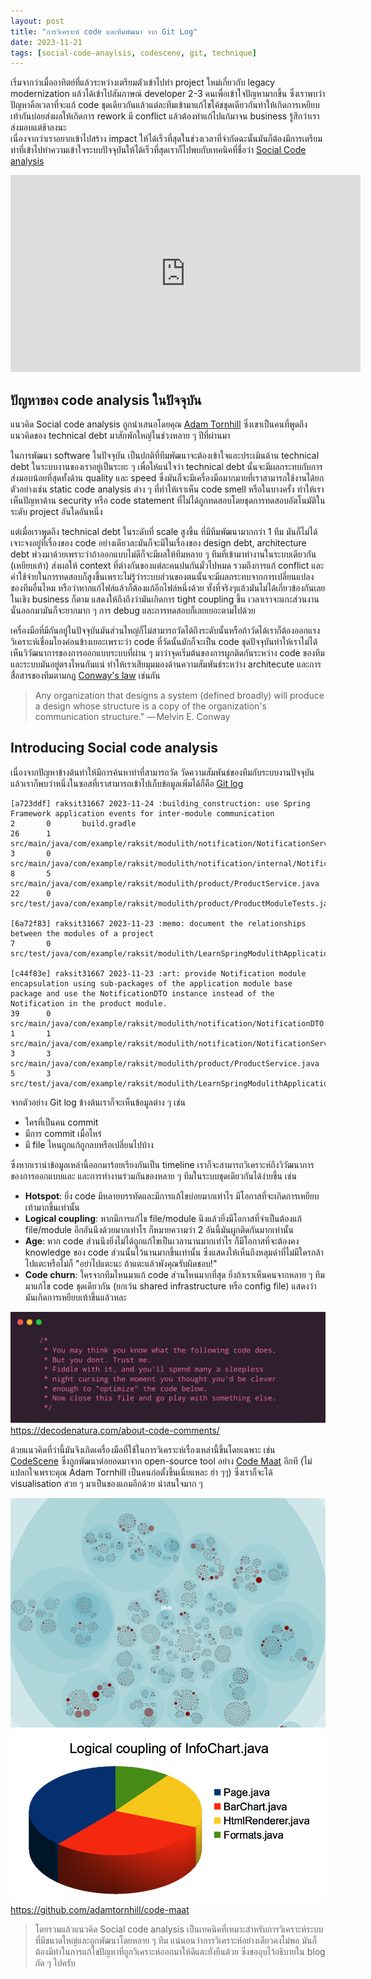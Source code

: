 ```yaml
---
layout: post
title: "การวิเคราะห์ code และทีมพัฒนา จาก Git Log"
date: 2023-11-21
tags: [social-code-anaylsis, codescene, git, technique]
---
```


เริ่มจากว่าเมื่ออาทิตย์ที่แล้วระหว่างเตรียมตัวเข้าไปทำ project ใหม่เกี่ยวกับ legacy modernization  แล้วได้เข้าไปสัมภาษณ์ developer 2-3 คนเพื่อเข้าใจปัญหามากขึ้น ซึ่งเราพบว่าปัญหาคือเวลาที่จะแก้ code ชุดเดียวกันแล้วแต่ละทีมเข้ามาแก้ไขโค้ชชุดเดียวกันทำให้เกิดการเหยียบเท้ากันบ่อยส่งผลให้เกิดการ rework มี conflict แล้วต้องทำแก้ไปแก้มาจน business รู้สึกว่าเราส่งมอบแต่ช้าลงนะ  
เนื่องจากว่าเราอยากเข้าไปสร้าง impact ให้ได้เร็วที่สุดในช่วงเวลาที่จำกัดฉะนั้นมันก็ต้องมีการเตรียมท่าที่เข้าไปทำความเข้าใจระบบปัจจุบันให้ได้เร็วที่สุดเราก็ไปพบกับเทคนิคที่ชื่อว่า [Social Code analysis](https://www.thoughtworks.com/en-th/radar/techniques/social-code-analysis)

<iframe width="560" height="315" src="https://www.youtube.com/embed/SdUewLCHWvU?si=txW9LEvyqyMxl6iG" title="YouTube video player" frameborder="0" allow="accelerometer; autoplay; clipboard-write; encrypted-media; gyroscope; picture-in-picture; web-share" allowfullscreen></iframe>

## ปัญหาของ code analysis ในปัจจุบัน
แนวคิด Social code analysis ถูกนำเสนอโดยคุณ [Adam Tornhill](https://www.adamtornhill.com/) ซึ่งเขาเป็นคนที่พูดถึงแนวคิดของ technical debt มาสักพักใหญ่ในช่วงหลาย ๆ ปีที่ผ่านมา  

ในการพัฒนา software ในปัจจุบัน เป็นปกติที่ทีมพัฒนาจะต้องเข้าใจและประเมินด้าน technical debt ในระบบงานของเราอยู่เป็นระยะ ๆ เพื่อให้แน่ใจว่า technical debt นั้นจะมีผลกระทบกับการส่งมอบน้อยที่สุดทั้งด้าน quality และ speed ซึ่งมันก็จะมีเครื่องมือมากมายที่เราสามารถใช้งานได้ยกตัวอย่างเช่น static code analysis ต่าง ๆ ที่ทำให้เราเห็น code smell หรือในบางครั้ง ทำให้เราเห็นปัญหาด้าน security หรือ code statement ที่ไม่ได้ถูกทดสอบโดยชุดการทดสอบอัตโนมัติในระดับ project อันใดอันหนึ่ง  

แต่เมื่อเราพูดถึง technical debt ในระดับที่ scale สูงขึ้น ที่มีทีมพัฒนามากกว่า 1 ทีม มันก็ไม่ได้เจาะจงอยู่ที่เรื่องของ code อย่างเดียวละมันก็จะมีในเรื่องของ design debt, architecture debt พ่วงมาด้วยเพราะว่าถ้าออกแบบไม่ดีก็จะมีผลให้ทีมหลาย ๆ ทีมที่เข้ามาทำงานในระบบเดียวกัน (เหยียบเท้า) ส่งผลให้ context ที่ต่างกันของแต่ละคนปนกันมั่วไปหมด รวมถึงการแก้ conflict และค่าใช้จ่ายในการทดสอบก็สูงขึ้นเพราะไม่รู้ว่าระบบส่วนของตนนั้นจะมีผลกระทบจากการเปลี่ยนแปลงของทีมอื่นไหม 
หรือว่าหากแก้ไฟล์แล้วก็ต้องแก้อีกไฟล์หนึ่งด้วย ทั้งที่จริงๆแล้วมันไม่ได้เกี่ยวข้องกันเลยในเชิง business ก็ตาม แสดงให้ถึงถึงว่ามันเกิดการ tight coupling ขึ้น เวลาเราจะแกะส่วนงานนั้นออกมามันก็จะยากมาก ๆ การ debug และการทดสอบก็เลยเยอะตามไปด้วย  

เครื่องมือที่มีกันอยู่ในปัจจุบันมันส่วนใหญ่ก็ไม่สามารถวัดได้ถึงระดับนั้นหรือถ้าวัดได้เราก็ต้องออกแรงวิเคราะห์เชื่อมโยงค่อนข้างเยอะเพราะว่า code ที่วัดนั้นมักก็จะเป็น code ชุดปัจจุบันทำให้เราไม่ได้เห็นวิวัฒนาการของการออกแบบระบบที่ผ่าน ๆ มาว่าจุดเริ่มต้นของการผูกติดกันระหว่าง code ของทีมและระบบมันอยู่ตรงไหนกันแน่ ทำให้เราเสียมุมมองด้านความสัมพันธ์ระหว่าง architecute และการสื่อสารของทีมตามกฎ [Conway's law](https://en.wikipedia.org/wiki/Conway%27s_law) เช่นกัน  

> Any organization that designs a system (defined broadly) will produce a design whose structure is a copy of the organization's communication structure." — Melvin E. Conway

## Introducing Social code analysis

เนื่องจากปัญหาข้างต้นทำให้มีการค้นหาท่าที่สามารถวัด วัดความสัมพันธ์ของทีมกับระบบงานปัจจุบันแล้วเราก็พบว่าหนึ่งในซอสที่เราสามารถเข้าไปเก็บข้อมูลเพิ่มได้ก็คือ [Git log](https://git-scm.com/docs/git-log)

```log
[a723ddf] raksit31667 2023-11-24 :building_construction: use Spring Framework application events for inter-module communication
2       0       build.gradle
26      1       src/main/java/com/example/raksit/modulith/notification/NotificationService.java
3       0       src/main/java/com/example/raksit/modulith/notification/internal/Notification.java
8       5       src/main/java/com/example/raksit/modulith/product/ProductService.java
22      0       src/test/java/com/example/raksit/modulith/product/ProductModuleTests.java

[6a72f83] raksit31667 2023-11-23 :memo: document the relationships between the modules of a project
7       0       src/test/java/com/example/raksit/modulith/LearnSpringModulithApplicationTests.java

[c44f83e] raksit31667 2023-11-23 :art: provide Notification module encapsulation using sub-packages of the application module base package and use the NotificationDTO instance instead of the Notification in the product module.
39      0       src/main/java/com/example/raksit/modulith/notification/NotificationDTO.java
1       1       src/main/java/com/example/raksit/modulith/notification/NotificationService.java
3       3       src/main/java/com/example/raksit/modulith/product/ProductService.java
5       3       src/test/java/com/example/raksit/modulith/LearnSpringModulithApplicationTests.java
```

จากตัวอย่าง Git log ข้างต้นเราก็จะเห็นข้อมูลต่าง ๆ เช่น
- ใครที่เป็นคน commit
- มีการ commit เมื่อไหร่
- มี file ไหนถูกแก้ถูกลบหรือเปลี่ยนไปบ้าง

ซึ่งหากเรานำข้อมูลเหล่านี้ออกมาร้อยเรียงกันเป็น timeline เราก็จะสามารถวิเคราะห์ถึงวิวัฒนาการของการออกแบบและ และการทำงานร่วมกันของหลาย ๆ ทีมในระบบชุดเดียวกันได้ง่ายขึ้น เช่น
- **Hotspot**: ยิ่ง code มีหลายบรรทัดและมีการแก้ไขบ่อยมากเท่าไร มีโอกาสที่จะเกิดการเหยียบเท้ามากขึ้นเท่านั้น
- **Logical coupling**: หากมีการแก้ไข file/module นึงแล้วยิ่งมีโอกาสที่จำเป็นต้องแก้ file/module อีกอันนึงด้วยมากเท่าไร ก็หมายความว่า 2 อันนี้มันผูกติดกันมากเท่านั้น
- **Age**: หาก code ส่วนนีงยิ่งไม่ได้ถูกแก้ไขเป็นเวลานานมากเท่าไร ก็มีโอกาสที่จะต้องคง knowledge ของ code ส่วนนั้นไว้นานมากขึ้นเท่านั้น ซึ่งแสดงให้เห็นถึงหลุมดำที่ไม่มีใครกล้าไปแตะหรือไม่ก็ "อย่าไปแตะนะ ถ้าแตะแล้วพังคุณรับผิดชอบ!"
- **Code churn**: ใครจากทีมไหนมาแก้ code ส่วนไหนมากที่สุด ยิ่งถ้าเราเห็นคนจากหลาย ๆ ทีมมาแก้ไข code ชุดเดียวกัน (ยกเว้น shared infrastructure หรือ config file) แสดงว่ามันเกิดการเหยียบเท้าขึ้นแล้วหละ


![Funny code comment](/assets/2023-11-26-funny-code-comment.png)
<https://decodenatura.com/about-code-comments/>

ด้วยแนวคิดที่ว่านี้มันจึงเกิดเครื่องมือที่ใช้ในการวิเคราะห์เรื่องเหล่านี้ขึ้นโดยเฉพาะ เช่น [CodeScene](https://codescene.com/) ซึ่งถูกพัฒนาต่อยอดมาจาก open-source tool อย่าง [Code Maat](https://github.com/adamtornhill/code-maat) อีกที (ไม่แปลกใจเพราะคุณ Adam Tornhill เป็นคนก่อตั้งขึ้นเนี่ยแหละ ฮ่า ๆๆ) ซึ่งเราก็จะได้ visualisation สวย ๆ มาเป็นของแถมอีกด้วย น่าสนใจมาก ๆ

![CodeScene Hotspot](/assets/2023-11-26-codescene-hotspot.png)
![CodeScene Logical Coupling](/assets/2023-11-26-codescene-logical-coupling.png)
<https://github.com/adamtornhill/code-maat>

> โดยรวมแล้วแนวคิด Social code analysis เป็นเทคนิคที่เหมาะสำหรับการวิเคราะห์ระบบที่มีขนาดใหญ่และถูกพัฒนาโดยหลาย ๆ ทีม แน่นอนว่าการวิเคราะห์อย่างเดียวคงไม่พอ มันก็ต้องมีท่าในการแก้ไขปัญหาที่ถูกวิเคราะห์ออกมาให้ดีและยั่งยืนด้วย ซึ่งขออุบไว้อธิบายใน blog ถัด ๆ ไปครับ
